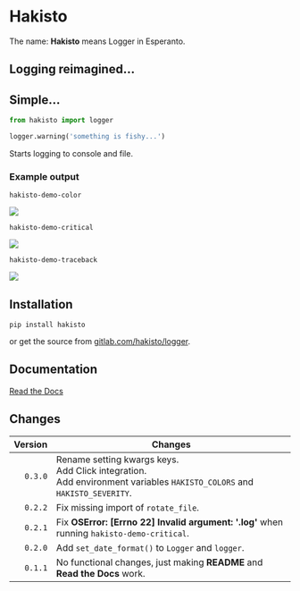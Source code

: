 # Hakisto

The name: **Hakisto** means Logger in Esperanto.

## Logging reimagined...

## Simple...

```python
from hakisto import logger

logger.warning('something is fishy...')
```

Starts logging to console and file.

### Example output

```
hakisto-demo-color
```

![](https://gitlab.com/hakisto/logger/-/raw/main/docs/images/demo-color.png)

```
hakisto-demo-critical
```

![](https://gitlab.com/hakisto/logger/-/raw/main/docs/images/demo-critical.png)

```
hakisto-demo-traceback
```

![](https://gitlab.com/hakisto/logger/-/raw/main/docs/images/demo-traceback.png)

## Installation

```
pip install hakisto
```

or get the source from [gitlab.com/hakisto/logger](https://gitlab.com/hakisto/logger/).

## Documentation

[Read the Docs](https://hakisto.readthedocs.io)

## Changes

| Version | Changes                                                                                                                         |
|--------:|---------------------------------------------------------------------------------------------------------------------------------|
| `0.3.0` | Rename setting kwargs keys.<br />Add Click integration.<br />Add environment variables `HAKISTO_COLORS` and `HAKISTO_SEVERITY`. |
| `0.2.2` | Fix missing import of `rotate_file`.                                                                                            |
| `0.2.1` | Fix **OSError: [Errno 22] Invalid argument: '<frozen runpy>.log'** when running `hakisto-demo-critical`.                        |
| `0.2.0` | Add `set_date_format()` to `Logger` and `logger`.                                                                               |
| `0.1.1` | No functional changes, just making **README** and **Read the Docs** work.                                                       |
